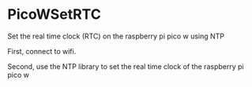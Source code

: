# PicoWSetRTC
Set the real time clock (RTC) on the raspberry pi pico w using NTP

First, connect to wifi.

Second, use the NTP library to set the real time clock of the raspberry pi pico w
